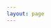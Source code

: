```yaml
---
layout: page
---
```

<script setup>
import {
  VPTeamPage,
  VPTeamPageTitle,
  VPTeamMembers
} from 'vitepress/theme';

const members = [
  {
    avatar: 'https://www.github.com/Anxiu0101.png',
    name: 'Anxiu0101',
    title: 'Creator',
    links: [
      { icon: 'github', link: 'https://github.com/Anxiu0101' },
      { icon: 'twitter', link: 'https://twitter.com/Anxiu0101' }
    ]
  },
  {
    avatar: 'https://www.github.com/Anxiu0101.png',
    name: 'Anxiu0101',
    title: 'Developer',
    links: [
      { icon: 'github', link: 'https://github.com/Anxiu0101' },
      { icon: 'twitter', link: 'https://twitter.com/Anxiu0101' }
    ]
  },
]
</script>

<VPTeamPage>
  <VPTeamPageTitle>
    <template #title>
      Our Team
    </template>
    <template #lead>
      The development of CampusHub-Online is guided by an international
      team, some of whom have chosen to be featured below.
    </template>
  </VPTeamPageTitle>
  <VPTeamMembers
    :members="members"
  />
</VPTeamPage>